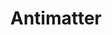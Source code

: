 ---
title: "Antimatter"
summary: "A melancholic, progressive electro-rock band from Liverpool, England, founded in 1998 by Duncan Patterson and Mick Moss. The duo released three albums and one live album before Patterson left in 2005 to form Ion and Alternative 4. Since then Antimatter has been a solo project of Moss, who continues to release albums and plays live in different settings."
image: "antimatter.jpg"
apple_music_artist_url: "https://music.apple.com/gb/artist/antimatter/5282371"
wikipedia_url: "none"
---